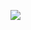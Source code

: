 ![](https://external-content.duckduckgo.com/iu/?u=https%3A%2F%2Fkartinkof.club%2Fuploads%2Fposts%2F2022-03%2F1648677468_18-kartinkof-club-p-kirill-smeshnie-kartinki-18.png&f=1&nofb=1&ipt=c2107d906a3b9e85c9de56a246a508fb2cb0588b546d2290c9df1f7e92c4dd14&ipo=images)

